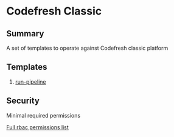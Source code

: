 # Codefresh Classic

## Summary

A set of templates to operate against Codefresh classic platform

## Templates

1. [run-pipeline](https://github.com/codefresh-io/argo-hub/blob/main/workflows/codefresh-classic/versions/0.0.1/docs/run-pipeline.md) 

## Security


Minimal required permissions

[Full rbac permissions list](https://github.com/codefresh-io/argo-hub/blob/main/workflows/codefresh-classic/versions/0.0.1/rbac.yaml)
